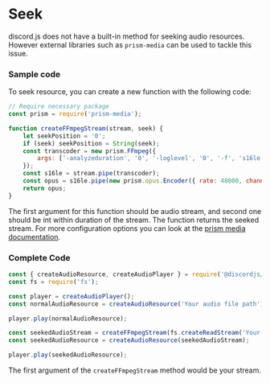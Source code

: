 # Seek

discord.js does not have a built-in method for seeking audio resources. However external libraries such as `prism-media` can be used to tackle this issue.

### Sample code 

To seek resource, you can create a new function with  the following code:

```js
// Require necessary package
const prism = require('prism-media');

function createFFmpegStream(stream, seek) {
	let seekPosition = '0';
	if (seek) seekPosition = String(seek);
	const transcoder = new prism.FFmpeg({
		args: ['-analyzeduration', '0', '-loglevel', '0', '-f', 's16le', '-ar', '48000', '-ac', '2', '-ss', seekPosition, '-ab', '320',],
	});
	const s16le = stream.pipe(transcoder);
	const opus = s16le.pipe(new prism.opus.Encoder({ rate: 48000, channels: 2, frameSize: 960 }));
	return opus;
}
```
The first argument for this function should be audio stream, and second one should be int within duration of the stream.
The function returns the seeked stream. For more configuration options you can look at the [prism media documentation](https://amishshah.github.io/prism-media/).

### Complete Code

```js
const { createAudioResource, createAudioPlayer } = require('@discordjs/voice');
const fs = require('fs');

const player = createAudioPlayer();
const normalAudioResource = createAudioResource('Your audio file path');

player.play(normalAudioResource);

const seekedAudioStream = createFFmpegStream(fs.createReadStream('Your audio file path'), 10); // Seek to 10s
const seekedAudioResource = createAudioResource(seekedAudioStream);

player.play(seekedAudioResource);
```

The first argument of the `createFFmpegStream` method would be your stream.
